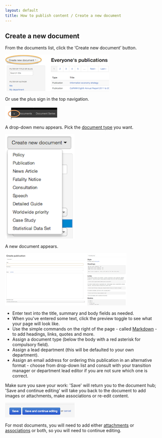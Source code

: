 ```yaml
---
layout: default
title: How to publish content / Create a new document
---
```


## Create a new document

From the documents list, click the ‘Create new document’ button.

![Create new document 1](creating-a-new-doc-1.png)

Or use the plus sign in the top navigation.

![Create new document 5](creating-a-new-doc-5.png)

A drop-down menu appears. Pick the [document type](http://alphagov.github.io/inside-government-admin-guide/creating-documents/document-types.html) you want.

![Create new document 2](creating-a-new-doc-2.png)

A new document appears.

![Create new document 3](creating-a-new-doc-3.png)

* Enter text into the title, summary and body fields as needed.
* When you've entered some text, click the preview toggle to see what your page will look like.
* Use the simple commands on the right of the page - called [Markdown](/inside-government-admin-guide/creating-documents/markdown.html) - to add headings, links, quotes and more.
* Assign a document type (below the body with a red asterisk for compulsory field).
* Assign a lead department (this will be defaulted to your own department).
* Assign an email address for ordering this publication in an alternative format - choose from drop-down list and consult with your transition manager or department lead editor if you are not sure which one is correct.

Make sure you save your work: 'Save' will return you to the document hub; 'Save and continue editing' will take you back to the document to add images or attachments, make associations or re-edit content.

![Create new document 4](creating-a-new-doc-4.png)

For most documents, you will need to add either [attachments](http://alphagov.github.io/inside-government-admin-guide/creating-documents/add-attachments.html) or [associations](http://alphagov.github.io/inside-government-admin-guide/creating-documents/add-associations.html) or both, so you will need to continue editing.


